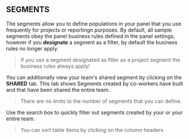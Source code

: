 ## SEGMENTS

The segments allow you to define populations in your panel that you use frequently for projects or reportingn purposes. By default, all sample segments obey the panel business rules defined in the panel settings, however if you **designate** a segment as a filter, by default the business rules no longer apply.

> If you use a segment designated as filter as a project segment the business rules always apply!

You can additionally view your team's shared segment by clicking on the **SHARED** tab. This tab shows Segments created by co-workers have built and that have been shared the entire team.

> There are no limits to the number of segments that you can define.

Use the search box to quickly filter out segments created by your or your entire team.

> You can sort table items by clicking on the column headers
